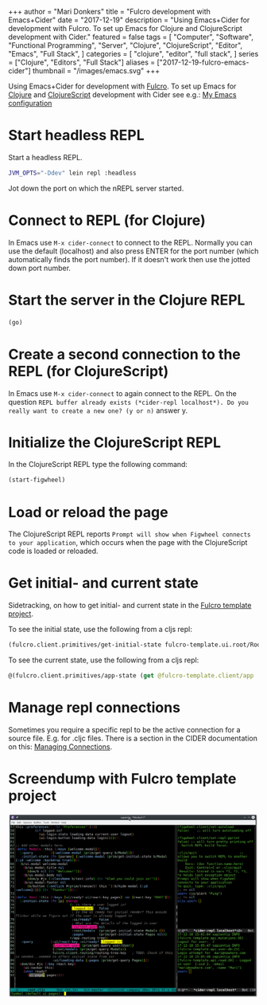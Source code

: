 +++
author = "Mari Donkers"
title = "Fulcro development with Emacs+Cider"
date = "2017-12-19"
description = "Using Emacs+Cider for development with Fulcro. To set up Emacs for Clojure and ClojureScript development with Cider."
featured = false
tags = [
    "Computer",
    "Software",
    "Functional Programming",
    "Server",
    "Clojure",
    "ClojureScript",
    "Editor",
    "Emacs",
    "Full Stack",
]
categories = [
    "clojure",
    "editor",
    "full stack",
]
series = ["Clojure", "Editors", "Full Stack"]
aliases = ["2017-12-19-fulcro-emacs-cider"]
thumbnail = "/images/emacs.svg"
+++

Using Emacs+Cider for development with [Fulcro](http://fulcro.fulcrologic.com/). To set up Emacs for [Clojure](http://clojure.org/) and [ClojureScript](http://clojurescript.org/) development with Cider see e.g.: [My Emacs configuration](./2017-04-13-emacs-config.html)
<!--more-->

# Start headless REPL

Start a headless REPL.

``` bash
JVM_OPTS="-Ddev" lein repl :headless
```

Jot down the port on which the nREPL server started.

# Connect to REPL (for Clojure)

In Emacs use `M-x cider-connect` to connect to the REPL. Normally you can use the default (localhost) and also press ENTER for the port number (which automatically finds the port number). If it doesn't work then use the jotted down port number.

# Start the server in the Clojure REPL

``` clojure
(go)
```

# Create a second connection to the REPL (for ClojureScript)

In Emacs use `M-x cider-connect` to again connect to the REPL. On the question `REPL buffer already exists (*cider-repl localhost*). Do you
really want to create a new one? (y or n)` answer y.

# Initialize the ClojureScript REPL

In the ClojureScript REPL type the following command:

``` clojure
(start-figwheel)
```

# Load or reload the page

The ClojureScript REPL reports `Prompt will show when Figwheel
connects to your application`, which occurs when the page with the ClojureScript code is loaded or reloaded.

# Get initial- and current state

Sidetracking, on how to get initial- and current state in the [Fulcro template project](https://github.com/fulcrologic/fulcro-template).

To see the initial state, use the following from a cljs repl:

``` clojure
(fulcro.client.primitives/get-initial-state fulcro-template.ui.root/Root {})
```

To see the current state, use the following from a cljs repl:

``` clojure
@(fulcro.client.primitives/app-state (get @fulcro-template.client/app :reconciler))
```

# Manage repl connections

Sometimes you require a specific repl to be the active connection for a source file. E.g. for .cljc files. There is a section in the CIDER documentation on this: [Managing Connections](https://github.com/clojure-emacs/cider/blob/master/doc/managing_connections.md).

# Screendump with Fulcro template project

![](/images/fulcro-template.png)
